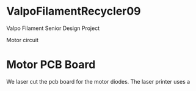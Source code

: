 # ValpoFilamentRecycler09

 Valpo Filament Senior Design Project

 Motor circuit


# Motor PCB Board

We laser cut the pcb board for the motor diodes. The laser printer uses a 
